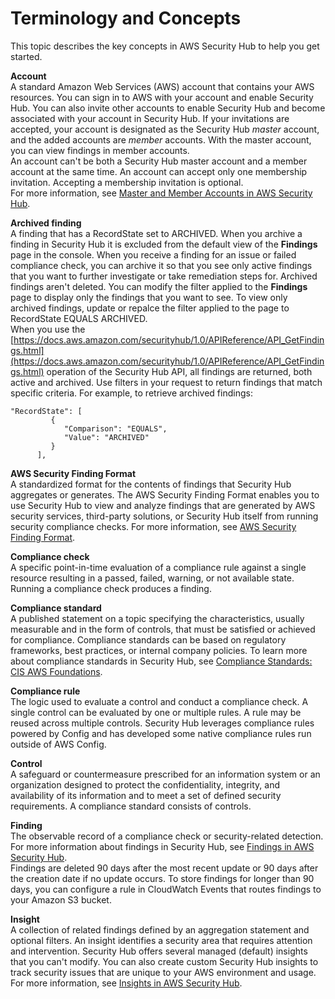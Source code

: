 # Terminology and Concepts<a name="securityhub-concepts"></a>

This topic describes the key concepts in AWS Security Hub to help you get started\.

**Account**  
A standard Amazon Web Services \(AWS\) account that contains your AWS resources\. You can sign in to AWS with your account and enable Security Hub\. You can also invite other accounts to enable Security Hub and become associated with your account in Security Hub\. If your invitations are accepted, your account is designated as the Security Hub *master* account, and the added accounts are *member* accounts\. With the master account, you can view findings in member accounts\.  
An account can't be both a Security Hub master account and a member account at the same time\. An account can accept only one membership invitation\. Accepting a membership invitation is optional\.  
For more information, see [Master and Member Accounts in AWS Security Hub](securityhub-accounts.md)\.

**Archived finding**  
A finding that has a RecordState set to ARCHIVED\. When you archive a finding in Security Hub it is excluded from the default view of the **Findings** page in the console\. When you receive a finding for an issue or failed compliance check, you can archive it so that you see only active findings that you want to further investigate or take remediation steps for\. Archived findings aren't deleted\. You can modify the filter applied to the **Findings** page to display only the findings that you want to see\. To view only archived findings, update or repalce the filter applied to the page to RecordState EQUALS ARCHIVED\.  
When you use the [https://docs.aws.amazon.com/securityhub/1.0/APIReference/API_GetFindings.html](https://docs.aws.amazon.com/securityhub/1.0/APIReference/API_GetFindings.html) operation of the Security Hub API, all findings are returned, both active and archived\. Use filters in your request to return findings that match specific criteria\. For example, to retrieve archived findings:   

```
"RecordState": [ 
         { 
            "Comparison": "EQUALS",
            "Value": "ARCHIVED"
         }
      ],
```

**AWS Security Finding Format**  
A standardized format for the contents of findings that Security Hub aggregates or generates\. The AWS Security Finding Format enables you to use Security Hub to view and analyze findings that are generated by AWS security services, third\-party solutions, or Security Hub itself from running security compliance checks\. For more information, see [AWS Security Finding Format](securityhub-findings-format.md)\.

**Compliance check**  
A specific point\-in\-time evaluation of a compliance rule against a single resource resulting in a passed, failed, warning, or not available state\. Running a compliance check produces a finding\.

**Compliance standard**  
A published statement on a topic specifying the characteristics, usually measurable and in the form of controls, that must be satisfied or achieved for compliance\. Compliance standards can be based on regulatory frameworks, best practices, or internal company policies\. To learn more about compliance standards in Security Hub, see [Compliance Standards: CIS AWS Foundations](securityhub-standards.md)\.

**Compliance rule**  
The logic used to evaluate a control and conduct a compliance check\. A single control can be evaluated by one or multiple rules\. A rule may be reused across multiple controls\. Security Hub leverages compliance rules powered by Config and has developed some native compliance rules run outside of AWS Config\.

**Control**  
A safeguard or countermeasure prescribed for an information system or an organization designed to protect the confidentiality, integrity, and availability of its information and to meet a set of defined security requirements\. A compliance standard consists of controls\.

**Finding**  
The observable record of a compliance check or security\-related detection\.  
For more information about findings in Security Hub, see [Findings in AWS Security Hub](securityhub-findings.md)\.  
Findings are deleted 90 days after the most recent update or 90 days after the creation date if no update occurs\. To store findings for longer than 90 days, you can configure a rule in CloudWatch Events that routes findings to your Amazon S3 bucket\.

**Insight**  
A collection of related findings defined by an aggregation statement and optional filters\. An insight identifies a security area that requires attention and intervention\. Security Hub offers several managed \(default\) insights that you can't modify\. You can also create custom Security Hub insights to track security issues that are unique to your AWS environment and usage\. For more information, see [Insights in AWS Security Hub](securityhub-insights.md)\.
